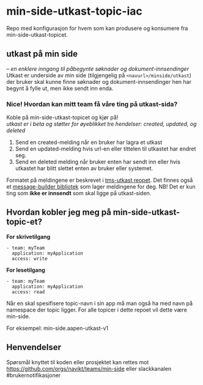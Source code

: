 # min-side-utkast-topic-iac

Repo med konfigurasjon for hvem som kan produsere og konsumere fra min-side-utkast-topicet.

## utkast på min side
_– en enklere inngang til påbegynte søknader og dokument-innsendinger_ <br>
Utkast er underside av min side (tilgjengelig på `<navurl>/minside/utkast`) der bruker
skal kunne finne søknader og dokument-innsendinger hen har begynt å fylle ut, men ikke sendt inn enda.<br>

### Nice! Hvordan kan mitt team få våre ting på utkast-sida?
Koble på min-side-utkast-topicet og kjør på! <br>
_utkast er i beta og støtter for øyeblikket tre hendelser: created, updated, og deleted_
1. Send en created-melding når en bruker har lagra et utkast
2. Send en updated-melding hvis url-en eller tittelen til utkastet har endret seg. 
3. Send en deleted melding når bruker enten har sendt inn eller hvis utkastet har blitt slettet enten av bruker eller systemet.
   
Formatet på meldingene er beskrevet i [tms-utkast reopet](https://github.com/navikt/tms-utkast).
Det finnes også et [message-builder bibliotek](https://jitpack.io/#navikt/tms-utkast) som lager meldingene for deg.
NB! Det er kun ting som **ikke er innsendt** som skal ligge på utkast-siden.

## Hvordan kobler jeg meg på min-side-utkast-topic-et?
**For skrivetilgang**

```
- team: myTeam
  application: myApplication
  access: write 
```
**For lesetilgang**

```
- team: myTeam
  application: myApplication
  access: read 
```

          
Når en skal spesifisere topic-navn i sin app må man også ha med navn på namespace der topic ligger.
For alle topicer i dette repoet vil dette være min-side.

For eksempel: min-side.aapen-utkast-v1

## Henvendelser
Spørsmål knyttet til koden eller prosjektet kan rettes mot https://github.com/orgs/navikt/teams/min-side eller 
slackkanalen #brukernotifikasjoner

